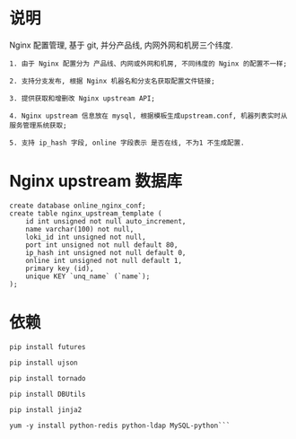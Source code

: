 # 说明

Nginx 配置管理, 基于 git, 并分产品线, 内网外网和机房三个纬度.


    1. 由于 Nginx 配置分为 产品线、内网或外网和机房, 不同纬度的 Nginx 的配置不一样;
    
    2. 支持分支发布, 根据 Nginx 机器名和分支名获取配置文件链接;

    3. 提供获取和增删改 Nginx upstream API;

    4. Nginx upstream 信息放在 mysql, 根据模板生成upstream.conf, 机器列表实时从服务管理系统获取;

    5. 支持 ip_hash 字段, online 字段表示 是否在线, 不为1 不生成配置.




# Nginx upstream 数据库
```
create database online_nginx_conf;
create table nginx_upstream_template (
    id int unsigned not null auto_increment,
    name varchar(100) not null,
    loki_id int unsigned not null,
    port int unsigned not null default 80,
    ip_hash int unsigned not null default 0,
    online int unsigned not null default 1,
    primary key (id),
    unique KEY `unq_name` (`name`);
);
```



# 依赖

```
pip install futures

pip install ujson

pip install tornado

pip install DBUtils

pip install jinja2

yum -y install python-redis python-ldap MySQL-python```
```
